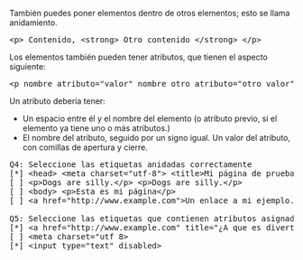 También puedes poner elementos dentro de otros elementos; esto se llama anidamiento.

<pre>
&lt;p&gt; Contenido, &lt;strong&gt; Otro contenido &lt;/strong&gt; &lt;/p&gt;
</pre>

Los elementos también pueden tener atributos, que tienen el aspecto siguiente:

<pre>
&lt;p nombre_atributo="valor" nombre_otro_atributo="otro_valor"&gt; Contenido &lt;/p&gt;
</pre>

Un atributo debería tener:

- Un espacio entre él y el nombre del elemento (o atributo previo, si el elemento ya tiene uno o más atributos.)
- El nombre del atributo, seguido por un signo igual.
Un valor del atributo, con comillas de apertura y cierre.

<pre>
Q4: Seleccione las etiquetas anidadas correctamente
[*] &lt;head&gt; &lt;meta charset=&quot;utf-8&quot;&gt; &lt;title&gt;Mi p&aacute;gina de prueba&lt;/title&gt; &lt;/head&gt;
[ ] &lt;p&gt;Dogs are silly.&lt;/p&gt; &lt;p&gt;Dogs are silly.&lt;/p&gt;
[ ] &lt;body&gt; &lt;p&gt;Esta es mi p&aacute;gina&lt;/p&gt;
[ ] &lt;a href=&quot;http://www.example.com&quot;&gt;Un enlace a mi ejemplo.&lt;/a&gt;

Q5: Seleccione las etiquetas que contienen atributos asignados correctamente
[*] &lt;a href=&quot;http://www.example.com&quot; title=&quot;&iquest;A que es divertido?&quot;&gt;Un enlace a mi ejemplo.&lt;/a&gt;
[ ] &lt;meta charset=&quot;utf 8&gt;
[*] &lt;input type=&quot;text&quot; disabled&gt;
</pre>
